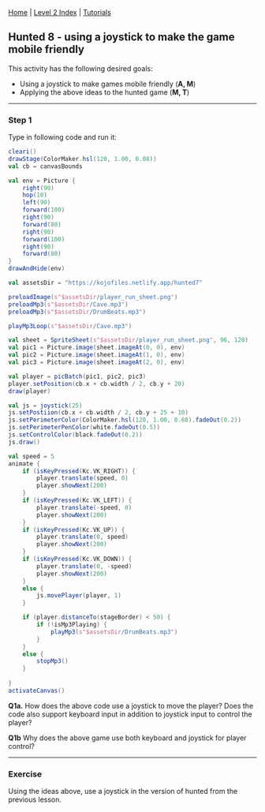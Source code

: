 <div class="nav">
  <a href="../../index.html">Home</a> | <a href="index.html">Level 2 Index</a> | <a href="../../tutorials-index.html">Tutorials</a>
</div>

## Hunted 8 - using a joystick to make the game mobile friendly

This activity has the following desired goals:
* Using a joystick to make games mobile friendly (**A, M**)
* Applying the above ideas to the hunted game (**M, T**)

---

### Step 1
Type in following code and run it:

```scala
cleari()
drawStage(ColorMaker.hsl(120, 1.00, 0.08))
val cb = canvasBounds

val env = Picture {
    right(90)
    hop(10)
    left(90)
    forward(100)
    right(90)
    forward(80)
    right(90)
    forward(100)
    right(90)
    forward(80)
}
drawAndHide(env)

val assetsDir = "https://kojofiles.netlify.app/hunted7"

preloadImage(s"$assetsDir/player_run_sheet.png")
preloadMp3(s"$assetsDir/Cave.mp3")
preloadMp3(s"$assetsDir/DrumBeats.mp3")

playMp3Loop(s"$assetsDir/Cave.mp3")

val sheet = SpriteSheet(s"$assetsDir/player_run_sheet.png", 96, 128)
val pic1 = Picture.image(sheet.imageAt(0, 0), env)
val pic2 = Picture.image(sheet.imageAt(1, 0), env)
val pic3 = Picture.image(sheet.imageAt(2, 0), env)

val player = picBatch(pic1, pic2, pic3)
player.setPosition(cb.x + cb.width / 2, cb.y + 20)
draw(player)

val js = joystick(25)
js.setPostiion(cb.x + cb.width / 2, cb.y + 25 + 10)
js.setPerimeterColor(ColorMaker.hsl(120, 1.00, 0.68).fadeOut(0.2))
js.setPerimeterPenColor(white.fadeOut(0.5))
js.setControlColor(black.fadeOut(0.2))
js.draw()

val speed = 5
animate {
    if (isKeyPressed(Kc.VK_RIGHT)) {
        player.translate(speed, 0)
        player.showNext(200)
    }
    if (isKeyPressed(Kc.VK_LEFT)) {
        player.translate(-speed, 0)
        player.showNext(200)
    }
    if (isKeyPressed(Kc.VK_UP)) {
        player.translate(0, speed)
        player.showNext(200)
    }
    if (isKeyPressed(Kc.VK_DOWN)) {
        player.translate(0, -speed)
        player.showNext(200)
    }
    else {
        js.movePlayer(player, 1)
    }

    if (player.distanceTo(stageBorder) < 50) {
        if (!isMp3Playing) {
            playMp3(s"$assetsDir/DrumBeats.mp3")
        }
    }
    else {
        stopMp3()
    }
    
}
activateCanvas()
```

**Q1a.** How does the above code use a joystick to move the player? Does the code also support keyboard input in addition to joystick input to control the player?

**Q1b** Why does the above game use both keyboard and joystick for player control?

---

### Exercise

Using the ideas above, use a joystick in the version of hunted from the previous lesson.